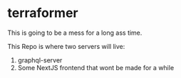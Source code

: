 # terraformer

This is going to be a mess for a long ass time.

This Repo is where two servers will live:

1. graphql-server
2. Some NextJS frontend that wont be made for a while
